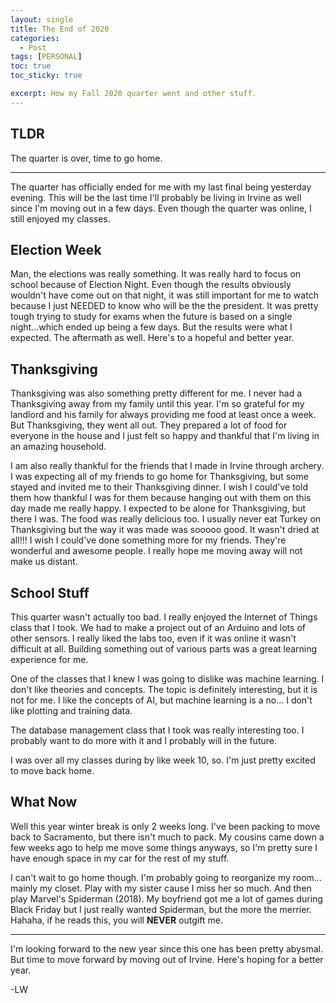 ```yaml
---
layout: single
title: The End of 2020
categories:
  - Post
tags: [PERSONAL] 
toc: true
toc_sticky: true

excerpt: How my Fall 2020 quarter went and other stuff.
---
```


## TLDR
The quarter is over, time to go home. 

___


The quarter has officially ended for me with my last final being yesterday 
evening. This will be the last time I'll probably be living in Irvine as well
since I'm moving out in a few days. Even though the quarter was online, I 
still enjoyed my classes. 

## Election Week 
Man, the elections was really something. 
It was really hard to focus on school because of Election Night. 
Even though the results obviously wouldn't have come out on that night, it 
was still important for me to watch because I just NEEDED to know who will
be the the president. It was pretty tough trying to study for exams when 
the future is based on a single night...which ended up being a few days. 
But the results were what I expected. The aftermath as well. Here's to
a hopeful and better year. 

## Thanksgiving
Thanksgiving was also something pretty different for me. 
I never had a Thanksgiving away from my family until this year. I'm so grateful
for my landlord and his family for always providing me food at least once
a week. But Thanksgiving, they went all out. They prepared a lot of food for
everyone in the house and I just felt so happy and thankful that I'm
living in an amazing household. 

I am also really thankful for the friends that I made in Irvine through 
archery. I was expecting all of my friends to go home for Thanksgiving, 
but some stayed and invited me to their Thanksgiving dinner. I wish I could've
told them how thankful I was for them because hanging out with them on this day
made me really happy. I expected to be alone for Thanksgiving, but there I was. 
The food was really delicious too. I usually never eat Turkey on Thanksgiving
but the way it was made was sooooo good. It wasn't dried at all!!! 
I wish I could've done something more for my friends. They're wonderful
and awesome people. I really hope me moving away will not make us distant. 

## School Stuff
This quarter wasn't actually too bad. I really enjoyed the Internet of Things 
class that I took. We had to make a project out of an Arduino and lots of
other sensors. I really liked the labs too, even if it was online it wasn't
difficult at all. Building something out of various parts was a great learning
experience for me. 

One of the classes that I knew I was going to dislike was machine learning. I don't
like theories and concepts. The topic is definitely interesting, but it is not
for me. I like the concepts of AI, but machine learning is a no... I don't like
plotting and training data. 

The database management class that I took was really interesting too. I probably
want to do more with it and I probably will in the future.

I was over all my classes during by like week 10, so. 
I'm just pretty excited to move back home. 

## What Now
Well this year winter break is only 2 weeks long. I've been packing to move back
to Sacramento, but there isn't much to pack. My cousins came down a few weeks ago
to help me move some things anyways, so I'm pretty sure I have enough space in my
car for the rest of my stuff. 

I can't wait to go home though. I'm probably going to reorganize my room... mainly 
my closet. Play with my sister cause I miss her so much. And then play 
Marvel's Spiderman (2018). My boyfriend got me a lot of games during Black Friday
but I just really wanted Spiderman, but the more the merrier. Hahaha, if he reads 
this, you will **NEVER** outgift me. 

___

I'm looking forward to the new year since this one has been pretty abysmal. But time
to move forward by moving out of Irvine. Here's hoping for a better year. 

-LW 
